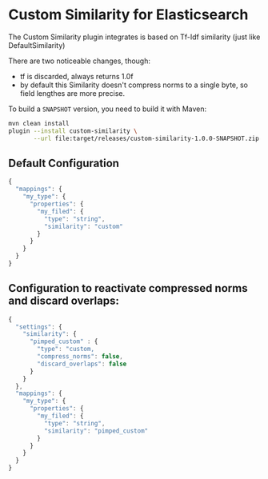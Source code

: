 Custom Similarity for Elasticsearch
===================================

The Custom Similarity plugin integrates is based on Tf-Idf similarity (just like DefaultSimilarity)

There are two noticeable changes, though:
- tf is discarded, always returns 1.0f
- by default this Similarity doesn't compress norms to a single byte, so field lengthes are more precise.


To build a `SNAPSHOT` version, you need to build it with Maven:

```bash
mvn clean install
plugin --install custom-similarity \
       --url file:target/releases/custom-similarity-1.0.0-SNAPSHOT.zip
```


Default Configuration
---------------------


```js
{
  "mappings": {
    "my_type": {
      "properties": {
        "my_filed": {
          "type": "string",
          "similarity": "custom"
        }
      }
    }
  }
}
```

Configuration to reactivate compressed norms and discard overlaps:
------------------------------------------------------------------


```js
{
  "settings": {
    "similarity": {
      "pimped_custom" : {
        "type": "custom,
        "compress_norms": false,
        "discard_overlaps": false
      }
    }
  },
  "mappings": {
    "my_type": {
      "properties": {
        "my_filed": {
          "type": "string",
          "similarity": "pimped_custom"
        }
      }
    }
  }
}
```

